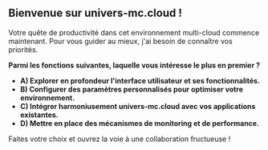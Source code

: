 ##  Bienvenue sur  univers-mc.cloud ! 

Votre quête de productivité dans cet environnement multi-cloud commence maintenant. Pour vous guider au mieux, j'ai besoin de connaître vos priorités. 

**Parmi les fonctions suivantes, laquelle vous intéresse le plus en premier ?**

* **A) Explorer en profondeur l'interface utilisateur et ses fonctionnalités.**  
* **B) Configurer des paramètres personnalisés pour optimiser votre environnement.**
* **C) Intégrer harmoniusement univers-mc.cloud avec vos applications existantes.**
* **D) Mettre en place des mécanismes de monitoring et de performance.**


Faites votre choix et ouvrez la voie à une collaboration fructueuse !

